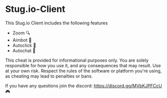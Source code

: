 # Stug.io-Client
This Stug.io Client includes the following features
- Zoom 🔍
- Aimbot 🔫
- Autoclick 🦾
- Autochat 💬

This cheat is provided for informational purposes only. You are solely responsible for how you use it, and any consequences that may result. Use at your own risk. Respect the rules of the software or platform you're using, as cheating may lead to penalties or bans.

If you have any questions join the discord: https://discord.gg/MVbKJPFCcU 🎮
